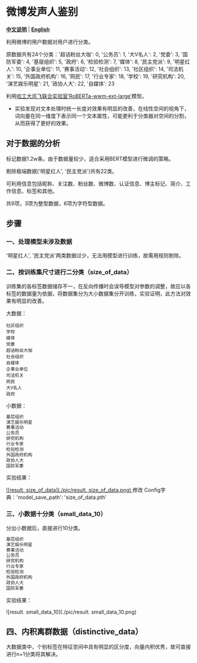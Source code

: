 # 微博发声人鉴别

[**中文说明**](https://github.com/hawkforever5/BERT_User-Classification/blob/main/README.md) | [**English**](https://github.com/hawkforever5/BERT_User-Classification/blob/main/README_EN.md)

利用微博的用户数据对用户进行分类。

原数据共有24个分类：'超话粉丝大咖': 0, '公务员': 1, '大V名人': 2, '党委': 3, '国防军委': 4, '基层组织': 5, '政府': 6, '检验检测': 7, '媒体': 8, '民主党派': 9, '明星红人': 10, '企事业单位': 11, '赛事活动': 12, '社会组织': 13, '社区组织': 14, '司法机关': 15, '外国政府机构': 16, '网民': 17, '行业专家': 18, '学校': 19, '研究机构': 20, '演艺娱乐明星': 21, '政协人大': 22, '自媒体': 23

利用[哈工大讯飞联合实验室‘RoBERTa-wwm-ext-large’](https://github.com/ymcui/Chinese-BERT-wwm)模型。

- 实验发现对文本处理时统一长度对效果有明显的改善，在线性空间的视角下，词向量在同一维度下表示同一个文本属性，可能更利于分类器对空间的分割，从而获得了更好的效果。

## 对于数据的分析

标记数据1.2w条，由于数据量较少，适合采用BERT模型进行微调的策略。

剔除极端数据('明星红人', '民主党派')共有22类。

可利用信息包括昵称、关注数、粉丝数、微博数、认证信息、博主标记、简介、工作信息、标签和其他。

共9项，3项为整型数据，6项为字符型数据。

## 步骤

### 一、处理模型未涉及数据

'明星红人', '民主党派'两类数据过少，无法用模型进行训练，故需用规则剔除。

### 二、按训练集尺寸进行二分类（size_of_data）

训练集的各标签数据储存不一，在反向传播时会误导模型对参数的调整，故应以各标签的数据量为依据，将数据集分为大小数据集分开训练，实验证明，此方法对效果有明显的改善。

大数据：

```
社区组织
学校
媒体
党委
超话粉丝大咖
社会组织
自媒体
企事业单位
司法机关
网民
大V名人
政府
```

小数据：

```python
基层组织
演艺娱乐明星
赛事活动
公务员
研究机构
行业专家
检验检测
外国政府机构
政协人大
国防军委
```

实验结果：

[![result. size_of_data](./pic/result. size_of_data.png)
](https://github.com/hawkforever5/BERT_User-Classification/blob/main/pic/result.%20size_of_data.png?raw=true)
修改 Config字典：'model_save_path': 'size_of_data.pth'

### 三、小数据十分类（small_data_10）

分出小数据后，直接进行10分类。

```python
基层组织
演艺娱乐明星
赛事活动
公务员
研究机构
行业专家
检验检测
外国政府机构
政协人大
国防军委
```

实验结果：

![result. small_data_10](./pic/result. small_data_10.png)

## 四、内积离群数据（distinctive_data）

大数据类中，个别标签在特征空间中具有明显的区分度，向量内积优秀，故可直接进行n+1分类将其解决。

